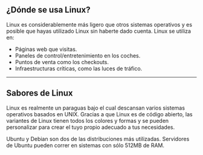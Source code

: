 <h2>¿Dónde se usa Linux?</h2>
Linux es considerablemente más ligero que otros sistemas operativos y es posible que hayas utilizado Linux sin haberte dado cuenta. Linux se utiliza en:

- Páginas web que visitas.
- Paneles de control/entretenimiento en los coches.
- Puntos de venta como los checkouts.
- Infraestructuras críticas, como las luces de tráfico.

------------------
<h2>Sabores de Linux</h2>
Linux es realmente un paraguas bajo el cual descansan varios sistemas operativos basados en UNIX. Gracias a que Linux es de código abierto, las variantes de Linux tienen todos los colores y formas y se pueden personalizar para crear el tuyo propio adecuado a tus necesidades.

Ubuntu y Debian son dos de las distribuciones más utilizadas. Servidores de Ubuntu pueden correr en sistemas con sólo 512MB de RAM.
